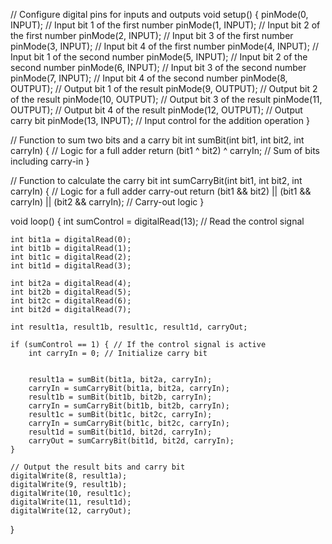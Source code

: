 // Configure digital pins for inputs and outputs
void setup() {
    pinMode(0, INPUT);  // Input bit 1 of the first number
    pinMode(1, INPUT);  // Input bit 2 of the first number
    pinMode(2, INPUT);  // Input bit 3 of the first number
    pinMode(3, INPUT);  // Input bit 4 of the first number
    pinMode(4, INPUT);  // Input bit 1 of the second number
    pinMode(5, INPUT);  // Input bit 2 of the second number
    pinMode(6, INPUT);  // Input bit 3 of the second number
    pinMode(7, INPUT);  // Input bit 4 of the second number
    pinMode(8, OUTPUT); // Output bit 1 of the result
    pinMode(9, OUTPUT); // Output bit 2 of the result
    pinMode(10, OUTPUT); // Output bit 3 of the result
    pinMode(11, OUTPUT); // Output bit 4 of the result
    pinMode(12, OUTPUT); // Output carry bit
    pinMode(13, INPUT);  // Input control for the addition operation
}

// Function to sum two bits and a carry bit
int sumBit(int bit1, int bit2, int carryIn) {
    // Logic for a full adder
    return (bit1 ^ bit2) ^ carryIn; // Sum of bits including carry-in
}

// Function to calculate the carry bit
int sumCarryBit(int bit1, int bit2, int carryIn) {
    // Logic for a full adder carry-out
    return (bit1 && bit2) || (bit1 && carryIn) || (bit2 && carryIn); // Carry-out logic
}

void loop() {
    int sumControl = digitalRead(13); // Read the control signal

    int bit1a = digitalRead(0);
    int bit1b = digitalRead(1);
    int bit1c = digitalRead(2);
    int bit1d = digitalRead(3);

    int bit2a = digitalRead(4);
    int bit2b = digitalRead(5);
    int bit2c = digitalRead(6);
    int bit2d = digitalRead(7);

    int result1a, result1b, result1c, result1d, carryOut;

    if (sumControl == 1) { // If the control signal is active
        int carryIn = 0; // Initialize carry bit


        result1a = sumBit(bit1a, bit2a, carryIn);
        carryIn = sumCarryBit(bit1a, bit2a, carryIn);
        result1b = sumBit(bit1b, bit2b, carryIn);
        carryIn = sumCarryBit(bit1b, bit2b, carryIn);
        result1c = sumBit(bit1c, bit2c, carryIn);
        carryIn = sumCarryBit(bit1c, bit2c, carryIn);
        result1d = sumBit(bit1d, bit2d, carryIn);
        carryOut = sumCarryBit(bit1d, bit2d, carryIn);
    }

    // Output the result bits and carry bit
    digitalWrite(8, result1a);
    digitalWrite(9, result1b);
    digitalWrite(10, result1c);
    digitalWrite(11, result1d);
    digitalWrite(12, carryOut);
}
